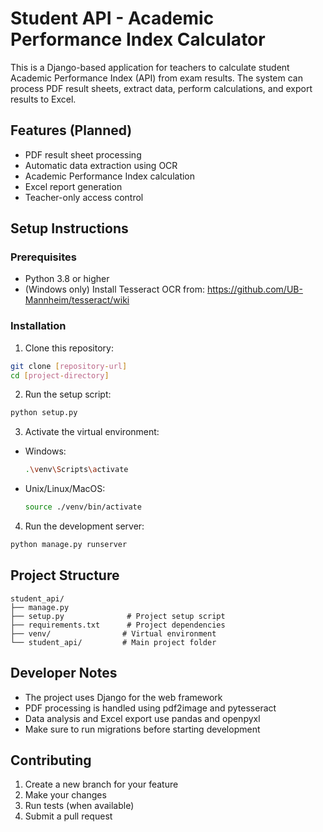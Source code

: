 # Student API - Academic Performance Index Calculator

This is a Django-based application for teachers to calculate student Academic Performance Index (API) from exam results. The system can process PDF result sheets, extract data, perform calculations, and export results to Excel.

## Features (Planned)
- PDF result sheet processing
- Automatic data extraction using OCR
- Academic Performance Index calculation
- Excel report generation
- Teacher-only access control

## Setup Instructions

### Prerequisites
- Python 3.8 or higher
- (Windows only) Install Tesseract OCR from: https://github.com/UB-Mannheim/tesseract/wiki

### Installation

1. Clone this repository:
```bash
git clone [repository-url]
cd [project-directory]
```

2. Run the setup script:
```bash
python setup.py
```

3. Activate the virtual environment:
- Windows:
  ```bash
  .\venv\Scripts\activate
  ```
- Unix/Linux/MacOS:
  ```bash
  source ./venv/bin/activate
  ```

4. Run the development server:
```bash
python manage.py runserver
```

## Project Structure
```
student_api/
├── manage.py
├── setup.py              # Project setup script
├── requirements.txt      # Project dependencies
├── venv/                # Virtual environment
└── student_api/         # Main project folder
```

## Developer Notes
- The project uses Django for the web framework
- PDF processing is handled using pdf2image and pytesseract
- Data analysis and Excel export use pandas and openpyxl
- Make sure to run migrations before starting development

## Contributing
1. Create a new branch for your feature
2. Make your changes
3. Run tests (when available)
4. Submit a pull request
